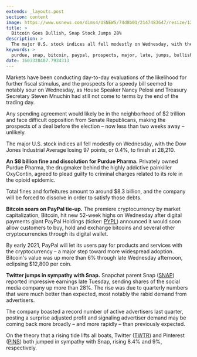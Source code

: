 ```yaml
--- 
extends: _layouts.post 
section: content 
image: https://www.usnews.com/dims4/USNEWS/74d8b01/2147483647/resize/1200x%3E/quality/85/?url=http%3A%2F%2Fmedia.beam.usnews.com%2Fb0%2F42%2F6bf9cd0c4679a2f843619d32f202%2F171129-bitcoins-stock.jpg 
title: > 
  Bitcoin Goes Bullish, Snap Stock Jumps 28% 
description: > 
  The major U.S. stock indices all fell modestly on Wednesday, with the Dow Jones Industrial Average losing 97 points, or 0.4%, to finish at 28,210.An $8 billion fine and dissolution for Purdue Pharma.Privately owned Purdue Pharma, the drugmaker behind the highly addictive painkiller OxyContin, agreed to plead guilty to criminal charges related to its role in the opioid epidemic.Snapchat parent Snap (SNAP) reported impressive earnings late Tuesday, sending shares of the social media company up more than 28%.The rise was due to quarterly numbers that were much better than expected, most notably the rabid demand from advertisers. 
keywords: > 
  purdue, snap, bitcoin, paypal, prospects, major, late, jumps, bullish, goes, 28, pharma, notably, expected, stock, company 
date: 1603328407.7934313 
--- 
```

<div><p>Markets have been conducting day-to-day evaluations of the likelihood for further fiscal stimulus, and the prospects for a speedy bill seemed to notably sour on Wednesday, as House Speaker Nancy Pelosi and Treasury Secretary Steven Mnuchin had still not come to terms by the end of the trading day.</p><p>Any spending agreement would likely be in the neighborhood of $2 trillion and face difficult opposition from Senate Republicans, making the prospects of a deal before the election &#8211; now less than two weeks away &#8211; unlikely. </p><p id="ad" class="ad lazy "></p><p id="ad" class="ad lazy "></p><p>The major U.S. stock indices all fell modestly on Wednesday, with the Dow Jones Industrial Average losing 97 points, or 0.4%, to finish at 28,210.</p><p><b>An $8 billion fine and dissolution for Purdue Pharma.</b> Privately owned Purdue Pharma, the drugmaker behind the highly addictive painkiller OxyContin, agreed to plead guilty to criminal charges related to its role in the opioid epidemic. </p><p>Total fines and forfeitures amount to around $8.3 billion, and the company will be forced to dissolve in order to satisfy those debts. </p><p><b>Bitcoin soars on PayPal tie-up.</b> The premiere cryptocurrency by market capitalization, Bitcoin, hit new 52-week highs on Wednesday after digital payments giant PayPal Holdings (ticker: <a href="https://money.usnews.com/investing/stocks/pypl-paypal-holdings-inc">PYPL</a>) announced it would soon allow customers to buy, hold and exchange bitcoins and several other cryptocurrencies through its digital wallet.</p><p>By early 2021, PayPal will let its users pay for products and services with the cryptocurrency &#8211; a major step toward more widespread adoption. Bitcoin's value was up more than 6% through late Wednesday afternoon, eclipsing $12,800 per coin. </p><p><b>Twitter jumps in sympathy with Snap.</b> Snapchat parent Snap (<a href="https://money.usnews.com/investing/stocks/snap-snap-inc">SNAP</a>) reported impressive earnings late Tuesday, sending shares of the social media company up more than 28%. The rise was due to quarterly numbers that were much better than expected, most notably the rabid demand from advertisers.</p><p id="text_lg" class="ad"></p><p id="ad" class="ad"></p><p>The company boasted a record number of active advertisers last quarter, posting a surprise adjusted profit and signaling advertiser demand may be coming back more broadly &#8211; and more rapidly &#8211; than previously expected. </p><p>On the theory that a rising tide lifts all boats, Twitter (<a href="https://money.usnews.com/investing/stocks/twtr-twitter-inc">TWTR</a>) and Pinterest (<a href="https://money.usnews.com/investing/stocks/pins-pinterest-inc">PINS</a>) both jumped in sympathy with Snap, rising 8.4% and 9%, respectively.</p></div>